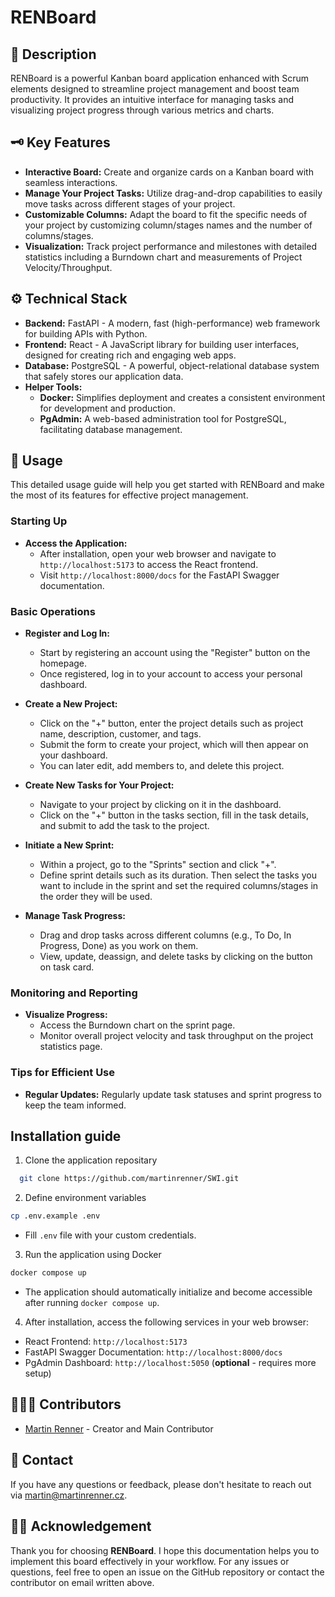 # RENBoard

## 📖 Description

RENBoard is a powerful Kanban board application enhanced with Scrum elements designed to streamline project management and boost team productivity. It provides an intuitive interface for managing tasks and visualizing project progress through various metrics and charts.

## 🗝️ Key Features

- **Interactive Board:** Create and organize cards on a Kanban board with seamless interactions.
- **Manage Your Project Tasks:** Utilize drag-and-drop capabilities to easily move tasks across different stages of your project.
- **Customizable Columns:** Adapt the board to fit the specific needs of your project by customizing column/stages names and the number of columns/stages.
- **Visualization:** Track project performance and milestones with detailed statistics including a Burndown chart and measurements of Project Velocity/Throughput.

## ⚙️ Technical Stack

- **Backend:** FastAPI - A modern, fast (high-performance) web framework for building APIs with Python.
- **Frontend:** React - A JavaScript library for building user interfaces, designed for creating rich and engaging web apps.
- **Database:** PostgreSQL - A powerful, object-relational database system that safely stores our application data.
- **Helper Tools:**
  - **Docker:** Simplifies deployment and creates a consistent environment for development and production.
  - **PgAdmin:** A web-based administration tool for PostgreSQL, facilitating database management.

## 🚀 Usage

This detailed usage guide will help you get started with RENBoard and make the most of its features for effective project management.

### Starting Up

- **Access the Application:**
  - After installation, open your web browser and navigate to `http://localhost:5173` to access the React frontend.
  - Visit `http://localhost:8000/docs` for the FastAPI Swagger documentation.

### Basic Operations

- **Register and Log In:**
  - Start by registering an account using the "Register" button on the homepage.
  - Once registered, log in to your account to access your personal dashboard.

- **Create a New Project:**
  - Click on the "+" button, enter the project details such as project name, description, customer, and tags.
  - Submit the form to create your project, which will then appear on your dashboard.
  - You can later edit, add members to, and delete this project.

- **Create New Tasks for Your Project:**
  - Navigate to your project by clicking on it in the dashboard.
  - Click on the "+" button in the tasks section, fill in the task details, and submit to add the task to the project.

- **Initiate a New Sprint:**
  - Within a project, go to the "Sprints" section and click "+".
  - Define sprint details such as its duration. Then select the tasks you want to include in the sprint and set the required columns/stages in the order they will be used.

- **Manage Task Progress:**
  - Drag and drop tasks across different columns (e.g., To Do, In Progress, Done) as you work on them.
  - View, update, deassign, and delete tasks by clicking on the button on task card.

### Monitoring and Reporting

- **Visualize Progress:**
  - Access the Burndown chart on the sprint page.
  - Monitor overall project velocity and task throughput on the project statistics page.

### Tips for Efficient Use

- **Regular Updates:** Regularly update task statuses and sprint progress to keep the team informed.

## Installation guide

1. Clone the application repositary

 ```bash
   git clone https://github.com/martinrenner/SWI.git
```

2. Define environment variables

```bash
cp .env.example .env
```

- Fill `.env` file with your custom credentials.

3. Run the application using Docker

```bash
docker compose up
```

- The application should automatically initialize and become accessible after running `docker compose up`.

4. After installation, access the following services in your web browser:

- React Frontend: `http://localhost:5173`
- FastAPI Swagger Documentation: `http://localhost:8000/docs`
- PgAdmin Dashboard: `http://localhost:5050` (**optional** - requires more setup)

## 👨🏿‍💻 Contributors
- [Martin Renner](https://github.com/martinrenner) - Creator and Main Contributor

## 📧 Contact

If you have any questions or feedback, please don't hesitate to reach out via martin@martinrenner.cz.

## 🙌🏿 Acknowledgement

Thank you for choosing **RENBoard**. I hope this documentation helps you to implement this board effectively in your workflow. For any issues or questions, feel free to open an issue on the GitHub repository or contact the contributor on email written above.